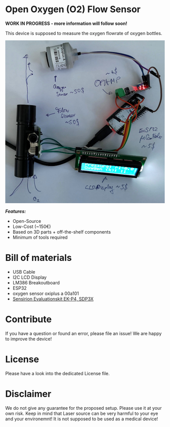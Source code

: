 # Open Oxygen (O2) Flow Sensor 

**WORK IN PROGRESS - more information will follow soon!**

This device is supposed to measure the oxygen flowrate of oxygen bottles.

<p align="left">
<a href="#logo" name="logo"><img src="./IMAGES/SETUP.jpeg" width="600"></a>
</p>

***Features:***

- Open-Source
- Low-Cost (~150€)
- Based on 3D parts + off-the-shelf components 
- Minimum of tools required 

# Bill of materials 

- USB Cable 
- I2C LCD Display 
- LM386 Breakoutboard
- ESP32
- oxygen sensor oxiplus a 00a101
- [Sensirion Evaluationskit EK-P4, SDP3X](https://www.sensirion.com/de/durchflusssensoren/differenzdrucksensoren/differenzdrucksensor-sdp3x-mittels-evaluationskit-ek-p4-testen/)

# Contribute
If you have a question or found an error, please file an issue! We are happy to improve the device!

# License
Please have a look into the dedicated License file.

# Disclaimer
We do not give any guarantee for the proposed setup. Please use it at your own risk. Keep in mind that Laser source can be very harmful to your eye and your environemnt! It is not supposed to be used as a medical device! 
